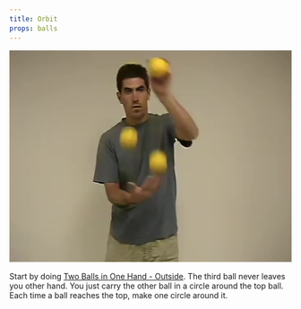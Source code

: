 ```yaml
---
title: Orbit
props: balls
---
```


![Orbit](/site/videos/poster/orbit.jpg)

Start by doing [Two Balls in One Hand - Outside](/site/en/twoinonehand-outside/README.md). The third ball never leaves you other hand. You just carry the other ball in a circle around the top ball. Each time a ball reaches the top, make one circle around it.

